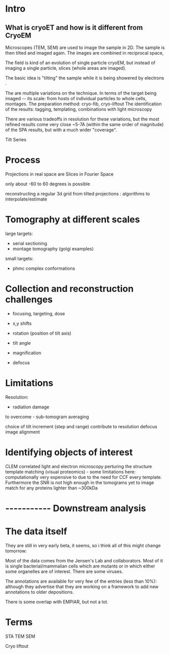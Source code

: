 
# Intro

## What is cryoET and how is it different from CryoEM


Microscopes (TEM, SEM) are used to image the sample in 2D. The sample is then tilted and imaged again. The images are combined in reciprocal space, 

The field is kind of an evolution of single particle cryoEM, but instead of imaging a single particle, slices (whole areas are imaged). 

The basic idea is "tilting" the sample while it is being showered by electrons .

The are multiple variations on the technique. 
In terms of the target being imaged -- its scale: from hosts of individual particles to whole cells, montages.
The preparation method: cryo-fib, cryo-liftout
The identification of the results: tagging, templating, combinations with light microscopy

There are various tradeoffs in resolution for these variations, but the most refined results come very close ~5-7A (within the same order of magnitude) of the SPA results, but with a much wider "coverage".




Tilt Series

# Process

Projections in real space are Slices in Fourier Space

only about -60 to 60 degrees is possible


reconstructing a regular 3d grid from tilted projections : algorithms to interpolate/estimate 


# Tomography at different scales
large targets:
- serial sectioning 
- montage tomography 
(golgi examples)

small targets:

- phmc complex conformations


# Collection and reconstruction challenges

- focusing, targeting, dose

- x,y shifts
- rotation (position of tilt axis)
- tilt angle
- magnification
- defocus


# Limitations
Resolution:
- radiation damage

to overcome - sub-tomogram averaging

choice of tilt increment (step and range) contribute to resolution
defocus
image alignment

# Identifying objects of interest


CLEM correlated light and electron microscopy
perturing the structure
template matching (visual proteomics)
    - some limitations here: computationally very expensive to due to the need for CCF
    every template. Furthermore the SNR is not high enough in the tomograms yet to image match for any proteins lighter than ~300kDa


# ----------- Downstream analysis

# The data itself

They are still in very early beta, it seems, so i think all of this might change tomorrow:

Most of the data comes from the Jensen's Lab and collaborators. Most of it is single bacterial/mammalian cells which are mutants or in which either some organelles are of interest. There are some viruses. 


The annotations are available for very few of the entries (less than 10%): although they advertise that they are working on a framework to add new annotations to older depositions. 


There is some overlap with EMPIAR, but not a lot. 


# Terms

STA
TEM
SEM


Cryo liftout




